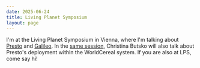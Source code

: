 ```yaml
---
date: 2025-06-24
title: Living Planet Symposium
layout: page
---
```

I'm at the Living Planet Symposium in Vienna, where I'm talking about [Presto](https://arxiv.org/abs/2304.14065) and [Galileo](https://arxiv.org/abs/2502.09356). In the [same session](https://lps25.esa.int/programme/programme-session/?id=3B6EF15D-E53F-4BAA-8C8C-F6F7C253C8F0), Christina Butsko will also talk about Presto's deployment within the WorldCereal system. If you are also at LPS, come say hi!
